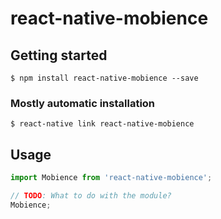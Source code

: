 # react-native-mobience

## Getting started

`$ npm install react-native-mobience --save`

### Mostly automatic installation

`$ react-native link react-native-mobience`

## Usage
```javascript
import Mobience from 'react-native-mobience';

// TODO: What to do with the module?
Mobience;
```
